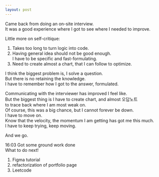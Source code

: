 ```yaml
---
layout: post
---
```

  


Came back from doing an on-site interview.  
It was a good experience where I got to see where I needed to improve.  
  

Little more on self-critique:  
1. Takes too long to turn logic into code.  
2. Having general idea should not be good enough.  
	I have to be specific and fast-formulating.  
3. Need to create almost a chart, that I can follow to optimize.  
  

I think the biggest problem is, I solve a question.  
But there is no retaining the knowledge.  
I have to remember how I got to the answer, formulated.  
  
Communicating with the interviewer has improved I feel like.  
But the biggest thing is I have to create chart, and almost 오답노트  
to trace back where I am most weak on.  
Of course, this was a big chance, but I cannot forever be down.  
I have to move on.  
Know that the velocity, the momentum I am getting has got me this much.  
I have to keep trying, keep moving.  
  
And we go.  
  

16:03 Got some ground work done  
What to do next!  
1. Figma tutorial  
2. refactorization of portfolio page  
3. Leetcode  

